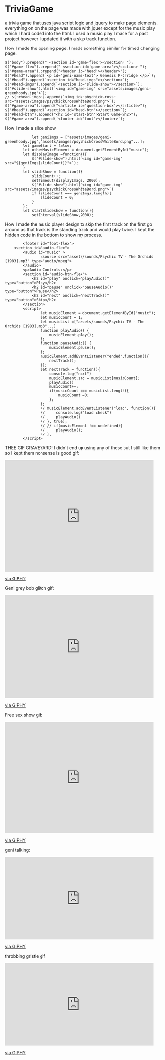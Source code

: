 # TriviaGame
a trivia game that uses java script logic and jquery to make page elements.
everything on on the page was made with jquer except for the music play which I hard coded into the html. I used a music play I made for a past project however I updated it with a skip track function.

How I made the opening page. I made something similar for timed changing page.

    $("body").prepend(" <section id='game-flex'></section> ");
    $("#game-flex").prepend(" <section id='game-area'></section> ");
    $("#game-area").prepend("<header id='head'></header>");
    $("#head").append(`<p id="geni-name-text"> Genesis P-Orridge </p>`);
    $("#head").append(`<section id="head-imgs"></section>`);
    $("#head-imgs").append(`<section id="slide-show"></section>`);
    $("#slide-show").html(`<img id="game-img" src="assets/images/geni-greenhoody.jpg">`);
    // $("#head-imgs").append(`<img id="phychickCross" src="assets/images/psychickCrossWhiteBord.png">`);
    $("#game-area").append("<article id='question-box'></article>");
    $("#head").append(`<section id="head-btn"></section>`);
    $("#head-btn").append("<h2 id='start-btn'>Start Game</h2>");
    $("#game-area").append(`<footer id="foot"></footer>`);
    

   

How I made a slide show

                let geniImgs = ["assets/images/geni-greenhoody.jpg","assets/images/psychickCrossWhiteBord.png"...];    
            let gameStart = false;
            let otherMusicElement = document.getElementById("music");
            let displayImage =function(){
                $("#slide-show").html(`<img id="game-img" src="${geniImgs[slideCount]}">`);
            }
            let slideShow = function(){
                slideCount++;
                setTimeout(displayImage, 2000);
                $("#slide-show").html(`<img id="game-img" src="assets/images/psychickCrossWhiteBord.png">`)
                if (slideCount === geniImgs.length){
                    slideCount = 0;
                }
            }:
            let startSlideshow = function(){
                setInterval(slideShow,2000);

How I made the music player design to skip the first track on the first go around as that track is the standing track and would play twice. I kept the hidden code in the bottom to show my process.

            <footer id="foot-flex">
        <section id="audio-flex">
            <audio id="music" >
                    <source src="assets/sounds/Psychic TV - The Orchids [1983].mp3" type="audio/mpeg">
            </audio>
            <p>Audio Controls:</p>
            <section id="audio-btn-flex">
                <h2 id="play" onclick="playAudio()" type="button">Play</h2>
                <h2 id="pause" onclick="pauseAudio()" type="button">Pause</h2>
                <h2 id="next" onclick="nextTrack()" type="button">Skip</h2>
            </section>
            <script>
                    let musicElement = document.getElementById("music");
                    let musicCount = 1;
                    let musicList =["assets/sounds/Psychic TV - The Orchids [1983].mp3"...] 
                    function playAudio() { 
                        musicElement.play(); 
                    };
                    function pauseAudio() { 
                        musicElement.pause(); 
                    };
                    musicElement.addEventListener("ended",function(){
                        nextTrack();
                    });
                    let nextTrack = function(){
                        console.log("next")
                        musicElement.src = musicList[musicCount];
                        playAudio()
                        musicCount++;
                        if(musicCount === musicList.length){
                            musicCount =0;
                        };
                    };
                    // musicElement.addEventListener("load", function(){
                    //     console.log("load check")
                    //     playAudio()
                    // }, true);
                    // // if(musicElement !== undefined){
                    //     playAudio();  
                    // };
            </script>



THEE GIF GRAVEYARD!
I didn't end up using any of these but I still like them so I kept them
nonsense is good gif:
<iframe src="https://giphy.com/embed/m8rFmGo0DCTok" width="480" height="361" frameBorder="0" class="giphy-embed" allowFullScreen></iframe><p><a href="https://giphy.com/gifs/mtv-wall-porridge-m8rFmGo0DCTok">via GIPHY</a></p>

Geni grey bob glitch gif:
<iframe src="https://giphy.com/embed/WP7cu2JRQ6icw" width="480" height="333" frameBorder="0" class="giphy-embed" allowFullScreen></iframe><p><a href="https://giphy.com/gifs/genesis-porridge-cneeson-WP7cu2JRQ6icw">via GIPHY</a></p>

Free sex show gif:
<iframe src="https://giphy.com/embed/j5qYuLhDgdeOQ" width="480" height="361" frameBorder="0" class="giphy-embed" allowFullScreen></iframe><p><a href="https://giphy.com/gifs/mtv-wall-porridge-j5qYuLhDgdeOQ">via GIPHY</a></p>

geni talking:
<iframe src="https://giphy.com/embed/BxudSGuEvURHi" width="480" height="267" frameBorder="0" class="giphy-embed" allowFullScreen></iframe><p><a href="https://giphy.com/gifs/throbbing-gristle-sleasy-genesis-p-orridge-BxudSGuEvURHi">via GIPHY</a></p>

throbbing gristle gif
<iframe src="https://giphy.com/embed/13akJcNObsfSpO" width="480" height="267" frameBorder="0" class="giphy-embed" allowFullScreen></iframe><p><a href="https://giphy.com/gifs/throbbing-gristle-genesis-p-orridge-sleasy-13akJcNObsfSpO">via GIPHY</a></p>
